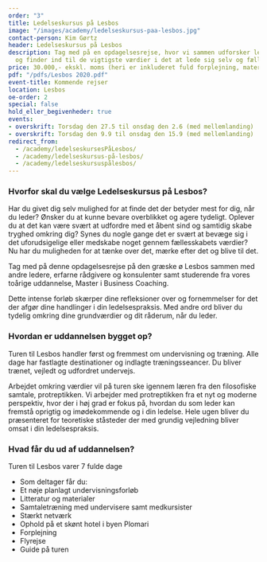```yaml
---
order: "3"
title: Ledelseskursus på Lesbos
image: "/images/academy/ledelseskursus-paa-lesbos.jpg"
contact-person: Kim Gørtz
header: Ledelseskursus på Lesbos
description: Tag med på en opdagelsesrejse, hvor vi sammen udforsker ledelseskunsten
  og finder ind til de vigtigste værdier i det at lede sig selv og fællesskabet.
price: 30.000,- ekskl. moms (heri er inkluderet fuld forplejning, materialer og rejse)
pdf: "/pdfs/Lesbos 2020.pdf"
event-title: Kommende rejser
location: Lesbos
oe-order: 2
special: false
hold_eller_begivenheder: true
events:
- overskrift: Torsdag den 27.5 til onsdag den 2.6 (med mellemlanding)
- overskrift: Torsdag den 9.9 til onsdag den 15.9 (med mellemlanding)
redirect_from:
  - /academy/ledelseskursesPåLesbos/
  - /academy/ledelseskursus-på-lesbos/
  - /academy/ledelseskursuspålesbos/
---
```

### Hvorfor skal du vælge Ledelseskursus på Lesbos?

Har du givet dig selv mulighed for at finde det der betyder mest for dig, når du leder? Ønsker du at kunne bevare overblikket og agere tydeligt. Oplever du at det kan være svært at udfordre med et åbent sind og samtidig skabe tryghed omkring dig? Synes du nogle gange det er svært at bevæge sig i det uforudsigelige eller medskabe noget gennem fællesskabets værdier? Nu har du muligheden for at tænke over det, mærke efter det og blive til det.

Tag med på denne opdagelsesrejse på den græske ø Lesbos sammen med andre ledere, erfarne rådgivere og konsulenter samt studerende fra vores toårige uddannelse, Master i Business Coaching.

Dette intense forløb skærper dine refleksioner over og fornemmelser for det der afgør dine handlinger i din ledelsespraksis. Med andre ord bliver du tydelig omkring dine grundværdier og dit råderum, når du leder.

### Hvordan er uddannelsen bygget op?

Turen til Lesbos handler først og fremmest om undervisning og træning. Alle dage har fastlagte destinationer og indlagte træningsseancer.  Du bliver trænet, vejledt og udfordret undervejs.

Arbejdet omkring værdier vil på turen ske igennem læren fra den filosofiske samtale, protreptikken. Vi arbejder med protreptikken fra et nyt og moderne perspektiv, hvor der i høj grad er fokus på, hvordan du som leder kan fremstå oprigtig og imødekommende og i din ledelse. Hele ugen bliver du præsenteret for teoretiske ståsteder der med grundig vejledning bliver omsat i din ledelsespraksis.

### Hvad får du ud af uddannelsen?

Turen til Lesbos varer 7 fulde dage

* Som deltager får du:
* Et nøje planlagt undervisningsforløb
* Litteratur og materialer
* Samtaletræning med undervisere samt medkursister
* Stærkt netværk
* Ophold på et skønt hotel i byen Plomari
* Forplejning
* Flyrejse
* Guide på turen
